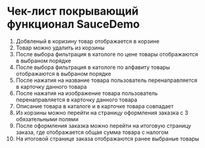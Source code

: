 # Чек-лист покрывающий функционал SauceDemo
1. Добвленый в коризину товар отображается в корзине
2. Товар можно удалить из корзины
3. После выбора фильтрация в катологе по цене товары отображаются в выбраном порядке
4. После выбора фильтрация в катологе по алфавиту товары отображаются в выбраном порядке
5. После нажатия на название товара пользователь перенаправляется в карточку данного товара
6. После нажатия на изображение товара пользователь перенаправляется в карточку данного товара
7. Описание товара в каталоге и в карточке товара совпадает
8. Из корзины можно перейти на страницу оформления заказка с 3 обязательными полями
9. После оформления заказка можно перейти на итоговую страницу заказа, где отображается общая сумма товара с налогом 
10. На итоговой странице заказа отображаются ранее выбраные товары

